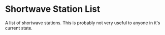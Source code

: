 # Shortwave Station List
A list of shortwave stations.  This is probably not very useful to anyone in it's current state.
